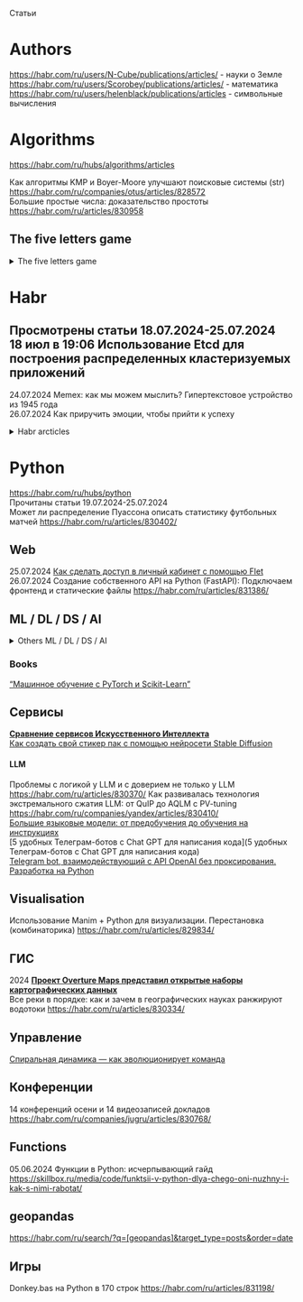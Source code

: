 Статьи                      

# Authors                         
https://habr.com/ru/users/N-Cube/publications/articles/ - науки о Земле            
https://habr.com/ru/users/Scorobey/publications/articles/ - математика                               
https://habr.com/ru/users/helenblack/publications/articles - символьные вычисления                   

# Algorithms                      
https://habr.com/ru/hubs/algorithms/articles

Как алгоритмы KMP и Boyer-Moore улучшают поисковые системы (str) https://habr.com/ru/companies/otus/articles/828572                          
Большие простые числа: доказательство простоты https://habr.com/ru/articles/830958                 

## The five letters game 
<details>
   <summary>The five letters game</summary>           

**https://github.com/search?q=5bukv+language%3APython&type=repositories&s=stars&o=desc&l=Python**

19.06.2024 г Python program for word guessing game                     
[Python] https://www.geeksforgeeks.org/python-program-for-word-guessing-game                      
                     
[C#] 02.06.2024 Механика и стратегия игры «5букв» - **русский словарь !**                                                     
https://habr.com/ru/articles/818883                                                    
https://github.com/apodavalov/5bukv                               

[Python] 04.04.2022 Python Project – How to Build a Wordle Clone using Python and Rich                                      
https://www.freecodecamp.org/news/how-to-build-a-wordle-clone-using-python-and-rich/                                  

[Python] 08.01.2024 Создаём игру "5 букв" на Python                             
https://www.youtube.com/watch?v=xbaX9QY6JcA
https://rutube.ru/video/465437ac6d4567c02150dace624bd118     

[JS]  02.2024 Игра "5 букв"                    
https://github.com/dalex-am/five                          

[Python] 22.11.2023 5-буквенные слова из букв слова КОМПЬЮТЕР                     
https://www.cyberforum.ru/python-beginners/thread3141286.html                           

[Python] 25.01.2022 Ещё одно решение игры Wordle на Python                            
https://habr.com/ru/articles/647783                                                  
</details>


# Habr                              

Проcмотрены статьи 18.07.2024-25.07.2024                                   
18 июл в 19:06 Использование Etcd для построения распределенных кластеризуемых приложений                        
-
24.07.2024 Memex: как мы можем мыслить? Гипертекстовое устройство из 1945 года                               
26.07.2024 Как приручить эмоции, чтобы прийти к успеху

<details>
   <summary>Habr arcticles</summary>           

## Resume, Interview, Work 
Как создать резюме бесплатно и не лишиться своих денег? https://habr.com/ru/articles/829800/         
Универсальный шаблон приветственной страницы: упрощаем онбординг в команду https://habr.com/ru/companies/ozontech/articles/830842/            

</details>

# Python                 
https://habr.com/ru/hubs/python                                 
Прочитаны статьи 19.07.2024-25.07.2024                                  
Может ли распределение Пуассона описать статистику футбольных матчей https://habr.com/ru/articles/830402/                                                                                          

## Web           
25.07.2024 [Как сделать доступ в личный кабинет с помощью Flet](https://habr.com/ru/companies/exolve/articles/831142)                         
26.07.2024 Создание собственного API на Python (FastAPI): Подключаем фронтенд и статические файлы https://habr.com/ru/articles/831386/

## ML / DL / DS / AI

<details>
   <summary>Others ML / DL / DS / AI</summary>           
Выпускные проекты участников senior-буткемпа «кодИИм» (июль 2024 г.) https://habr.com/ru/hubs/python/articles/                    
Слияние словарей в PyTorch: зачем нужно и подводные камни https://habr.com/ru/companies/ruvds/articles/825950/               
ResNet-18: ищем динозавров или упражнения с векторами https://habr.com/ru/articles/830836/                
Обучение с подкреплением на основе обратной связи от человека (RLHF). История становления идеи https://habr.com/ru/articles/830102/               
RLHF. История становления идеи — 2 https://habr.com/ru/articles/830512/               


          
SPARK для «малышей» https://habr.com/ru/companies/alfa/articles/808415/                
Руководство по Apache Spark не для начинающих: оптимизация https://habr.com/ru/companies/alfa/articles/829622/          
</details>

### Books
[“Машинное обучение с PyTorch и Scikit-Learn”](https://habr.com/ru/companies/ssp-soft/articles/830004/)          

## Сервисы               
[**Сравнение сервисов Искусственного Интеллекта**](https://habr.com/ru/articles/830254)                         
[Как создать свой стикер пак с помощью нейросети Stable Diffusion](https://habr.com/ru/articles/830230/)                  


#### LLM 
Проблемы с логикой у LLM и с доверием не только у LLM https://habr.com/ru/articles/830370/
Как развивалась технология экстремального сжатия LLM: от QuIP до AQLM с PV-tuning https://habr.com/ru/companies/yandex/articles/830410/            
[Большие языковые модели: от предобучения до обучения на инструкциях](https://habr.com/ru/articles/830670/)           
[5 удобных Телеграм-ботов с Chat GPT для написания кода](5 удобных Телеграм-ботов с Chat GPT для написания кода)               
[Telegram bot, взаимодействующий с API OpenAI без проксирования. Разработка на Python](https://habr.com/ru/companies/amvera/articles/829592/)       


## Visualisation 
Использование Manim + Python для визуализации. Перестановка (комбинаторика) https://habr.com/ru/articles/829834/


## ГИС    
2024 **[Проект Overture Maps представил открытые наборы картографических данных](https://habr.com/ru/news/831530/)**                  
Все реки в порядке: как и зачем в географических науках ранжируют водотоки https://habr.com/ru/articles/830334/                

## Управление             
[Спиральная динамика — как эволюционирует команда](https://habr.com/ru/articles/828208)            

## Конференции 
14 конференций осени и 14 видеозаписей докладов https://habr.com/ru/companies/jugru/articles/830768/                 


## Functions                
05.06.2024 Функции в Python: исчерпывающий гайд      https://skillbox.ru/media/code/funktsii-v-python-dlya-chego-oni-nuzhny-i-kak-s-nimi-rabotat/                               


## geopandas                                    
https://habr.com/ru/search/?q=[geopandas]&target_type=posts&order=date                                                 

## Игры 
Donkey.bas на Python в 170 строк https://habr.com/ru/articles/831198/                

